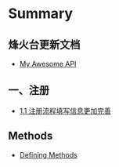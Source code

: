 # Summary

## 烽火台更新文档

* [My Awesome API](README.md)

## 一、注册

* [1.1  注册流程填写信息更加完善](zhu-ce/11-zhu-ce-liu-cheng-tian-xie-xin-xi-geng-jia-wan-shan.md)

## Methods

* [Defining Methods](methods.md)

